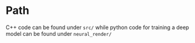 # Path

C++ code can be found under `src/` while python code for training a deep model can be found under `neural_render/`
